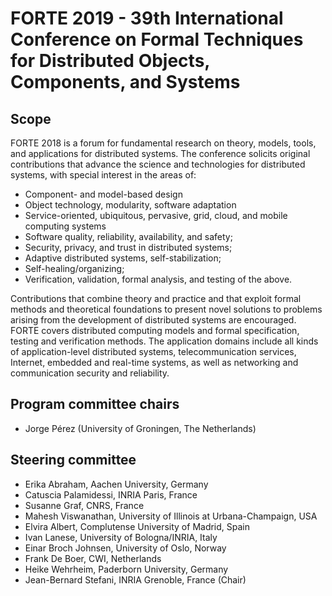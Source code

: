 # FORTE 2019 - 39th International Conference on Formal Techniques for Distributed Objects, Components, and Systems

## Scope
FORTE 2018 is a forum for fundamental research on theory, models, tools, and applications for distributed systems. The conference solicits original contributions that advance the science and technologies for distributed systems, with special interest in the areas of:

* Component- and model-based design
* Object technology, modularity, software adaptation
* Service-oriented, ubiquitous, pervasive, grid, cloud, and mobile computing systems
* Software quality, reliability, availability, and safety;
* Security, privacy, and trust in distributed systems;
* Adaptive distributed systems, self-stabilization;
* Self-healing/organizing;
* Verification, validation, formal analysis, and testing of the above.

Contributions that combine theory and practice and that exploit formal methods and theoretical foundations to present novel solutions to problems arising from the development of distributed systems are encouraged. FORTE covers distributed computing models and formal specification, testing and verification methods. The application domains include all kinds of application-level distributed systems, telecommunication services, Internet, embedded and real-time systems, as well as networking and communication security and reliability.

## Program committee chairs
* Jorge Pérez (University of Groningen, The Netherlands)

## Steering committee
* Erika Abraham, Aachen University, Germany
* Catuscia Palamidessi, INRIA Paris, France
* Susanne Graf, CNRS, France
* Mahesh Viswanathan, University of Illinois at Urbana-Champaign, USA
* Elvira Albert, Complutense University of Madrid, Spain
* Ivan Lanese, University of Bologna/INRIA, Italy
* Einar Broch Johnsen, University of Oslo, Norway
* Frank De Boer, CWI, Netherlands
* Heike Wehrheim, Paderborn University, Germany
* Jean-Bernard Stefani, INRIA Grenoble, France (Chair)
